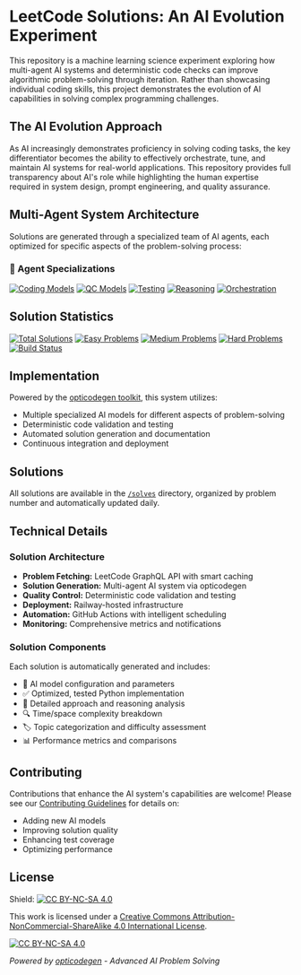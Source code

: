 # LeetCode Solutions: An AI Evolution Experiment

This repository is a machine learning science experiment exploring how multi-agent AI systems and deterministic code checks can improve algorithmic problem-solving through iteration. Rather than showcasing individual coding skills, this project demonstrates the evolution of AI capabilities in solving complex programming challenges.

## The AI Evolution Approach

As AI increasingly demonstrates proficiency in solving coding tasks, the key differentiator becomes the ability to effectively orchestrate, tune, and maintain AI systems for real-world applications. This repository provides full transparency about AI's role while highlighting the human expertise required in system design, prompt engineering, and quality assurance.

## Multi-Agent System Architecture

Solutions are generated through a specialized team of AI agents, each optimized for specific aspects of the problem-solving process:

### 🤖 Agent Specializations

[![Coding Models](https://img.shields.io/badge/Coding-GPT--5--mini%20%7C%20Claude--3.7-blue)](./docs/models.md)
[![QC Models](https://img.shields.io/badge/QC-GPT--5--mini%20%7C%20Claude--3.7-green)](./docs/models.md)
[![Testing](https://img.shields.io/badge/Testing-Gemini--Pro%20%7C%20Flash-orange)](./docs/models.md)
[![Reasoning](https://img.shields.io/badge/Reasoning-O3%20%7C%20GPT--4o-red)](./docs/models.md)
[![Orchestration](https://img.shields.io/badge/Orchestration-Gemini--Pro%20%7C%20Flash-purple)](./docs/models.md)

## Solution Statistics

[![Total Solutions](https://img.shields.io/badge/dynamic/json?url=https://raw.githubusercontent.com/yourusername/leetcode-daily/main/stats.json&label=Total&query=$.total&color=blue)](./solves)
[![Easy Problems](https://img.shields.io/badge/dynamic/json?url=https://raw.githubusercontent.com/yourusername/leetcode-daily/main/stats.json&label=Easy&query=$.easy&color=green)](./solves)
[![Medium Problems](https://img.shields.io/badge/dynamic/json?url=https://raw.githubusercontent.com/yourusername/leetcode-daily/main/stats.json&label=Medium&query=$.medium&color=yellow)](./solves)
[![Hard Problems](https://img.shields.io/badge/dynamic/json?url=https://raw.githubusercontent.com/yourusername/leetcode-daily/main/stats.json&label=Hard&query=$.hard&color=red)](./solves)
[![Build Status](https://github.com/yourusername/leetcode-daily/workflows/Daily%20Solve/badge.svg)](https://github.com/yourusername/leetcode-daily/actions)

## Implementation

Powered by the [opticodegen toolkit](https://github.com/yourusername/opticodegen), this system utilizes:
- Multiple specialized AI models for different aspects of problem-solving
- Deterministic code validation and testing
- Automated solution generation and documentation
- Continuous integration and deployment

## Solutions

All solutions are available in the [`/solves`](./solves) directory, organized by problem number and automatically updated daily.


## Technical Details

### Solution Architecture
- **Problem Fetching:** LeetCode GraphQL API with smart caching
- **Solution Generation:** Multi-agent AI system via opticodegen
- **Quality Control:** Deterministic code validation and testing
- **Deployment:** Railway-hosted infrastructure
- **Automation:** GitHub Actions with intelligent scheduling
- **Monitoring:** Comprehensive metrics and notifications

### Solution Components
Each solution is automatically generated and includes:
- 🧠 AI model configuration and parameters
- ✅ Optimized, tested Python implementation
- 📝 Detailed approach and reasoning analysis
- 🔍 Time/space complexity breakdown
- 🏷️ Topic categorization and difficulty assessment
- 📊 Performance metrics and comparisons

## Contributing

Contributions that enhance the AI system's capabilities are welcome! Please see our [Contributing Guidelines](./docs/CONTRIBUTING.md) for details on:
- Adding new AI models
- Improving solution quality
- Enhancing test coverage
- Optimizing performance

## License

Shield: [![CC BY-NC-SA 4.0][cc-by-nc-sa-shield]][cc-by-nc-sa]

This work is licensed under a [Creative Commons Attribution-NonCommercial-ShareAlike 4.0 International License][cc-by-nc-sa].

[![CC BY-NC-SA 4.0][cc-by-nc-sa-image]][cc-by-nc-sa]

*Powered by [opticodegen](https://github.com/yourusername/opticodegen) - Advanced AI Problem Solving*

[cc-by-nc-sa]: http://creativecommons.org/licenses/by-nc-sa/4.0/
[cc-by-nc-sa-image]: https://licensebuttons.net/l/by-nc-sa/4.0/88x31.png
[cc-by-nc-sa-shield]: https://img.shields.io/badge/License-CC%20BY--NC--SA%204.0-lightgrey.svg

